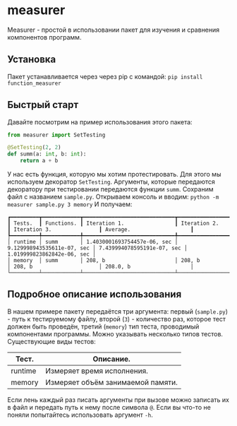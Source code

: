 measurer
========

Measurer - простой в использовании пакет для изучения и сравнения компонентов программ.

Установка
---------
Пакет устанавливается через через pip с командой:
`pip install function_measurer`

Быстрый старт
-------------

Давайте посмотрим на пример использования этого пакета:
```python
from measurer import SetTesting

@SetTesting(2, 2)
def summ(a: int, b: int): 
    return a + b
```
У нас есть функция, которую мы хотим протестировать. Для этого мы используем декоратор `SetTesting`. Аргументы, которые передаются декоратору при тестировании передаются функции `summ`.
Сохраним файл с названием `sample.py`. Открываем консоль и вводим:
`python -m measurer sample.py 3 memory`
И получаем:
```
┏━━━━━━━━━┳━━━━━━━━━━━━┳━━━━━━━━━━━━━━━━━━━━━━━━━━━━━┳━━━━━━━━━━━━━━━━━━━━━━━━━━━━┳━━━━━━━━━━━━━━━━━━━━━━━━━━━━┳━━━━━━━━━━━━━━━━━━━━━━━━━━━━┓
┃ Tests.  ┃ Functions. ┃ Iteration 1.                ┃ Iteration 2.               ┃ Iteration 3.               ┃ Average.                   ┃
┡━━━━━━━━━╇━━━━━━━━━━━━╇━━━━━━━━━━━━━━━━━━━━━━━━━━━━━╇━━━━━━━━━━━━━━━━━━━━━━━━━━━━╇━━━━━━━━━━━━━━━━━━━━━━━━━━━━╇━━━━━━━━━━━━━━━━━━━━━━━━━━━━┩
│ runtime │ summ       │ 1.4030001693754457e-06, sec │ 9.129998943535611e-07, sec │ 7.439994078595191e-07, sec │ 1.019999823862842e-06, sec │
│ memory  │ summ       │ 208, b                      │ 208, b                     │ 208, b                     │ 208.0, b                   │
└─────────┴────────────┴─────────────────────────────┴────────────────────────────┴────────────────────────────┴────────────────────────────┘
```

Подробное описание использования
--------------------------------

В нашем примере пакету передаётся три аргумента: первый (`sample.py`) - путь к тестируемому файлу, второй (`3`) - количество раз, которое тест должен быть проведён, третий (`memory`) тип теста, проводимый компонентами программы. Можно указывать несколько типов тестов.
Существующие виды тестов:

| Тест.   | Описание.                             |
| ------- | ------------------------------------- |
| runtime | Измеряет время исполнения.            |
| memory  | Измеряет объём занимаемой памяти.     |

Если лень каждый раз писать аргументы при вызове можно записать их в файл и передать путь к нему после символа `@`.
Если вы что-то не поняли попытайтесь использовать аргумент `-h`.

